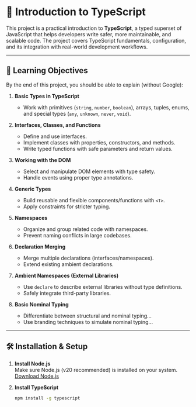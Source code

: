 # 📘 Introduction to TypeScript

This project is a practical introduction to **TypeScript**, a typed superset of JavaScript that helps developers write safer, more maintainable, and scalable code. The project covers TypeScript fundamentals, configuration, and its integration with real-world development workflows.

---

## 🎯 Learning Objectives

By the end of this project, you should be able to explain (without Google):

1. **Basic Types in TypeScript**

   - Work with primitives (`string`, `number`, `boolean`), arrays, tuples, enums, and special types (`any`, `unknown`, `never`, `void`).

2. **Interfaces, Classes, and Functions**

   - Define and use interfaces.
   - Implement classes with properties, constructors, and methods.
   - Write typed functions with safe parameters and return values.

3. **Working with the DOM**

   - Select and manipulate DOM elements with type safety.
   - Handle events using proper type annotations.

4. **Generic Types**

   - Build reusable and flexible components/functions with `<T>`.
   - Apply constraints for stricter typing.

5. **Namespaces**

   - Organize and group related code with namespaces.
   - Prevent naming conflicts in large codebases.

6. **Declaration Merging**

   - Merge multiple declarations (interfaces/namespaces).
   - Extend existing ambient declarations.

7. **Ambient Namespaces (External Libraries)**

   - Use `declare` to describe external libraries without type definitions.
   - Safely integrate third-party libraries.

8. **Basic Nominal Typing**
   - Differentiate between structural and nominal typing...
   - Use branding techniques to simulate nominal typing...

---

## 🛠️ Installation & Setup

1. **Install Node.js**  
   Make sure Node.js (v20 recommended) is installed on your system.  
   [Download Node.js](https://nodejs.org/)

2. **Install TypeScript**
   ```bash
   npm install -g typescript
   ```
